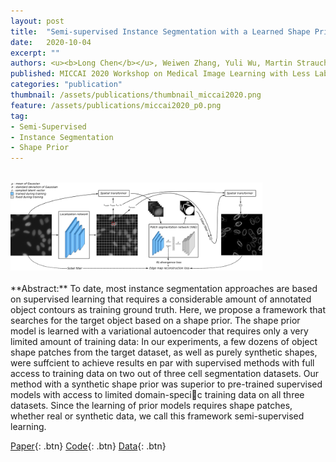 ```yaml
---
layout: post
title:  "Semi-supervised Instance Segmentation with a Learned Shape Prior"
date:   2020-10-04
excerpt: ""
authors: <u><b>Long Chen</b></u>, Weiwen Zhang, Yuli Wu, Martin Strauch and Dorit Merhof
published: MICCAI 2020 Workshop on Medical Image Learning with Less Labels and Imperfect Data (MIL3ID)
categories: "publication"
thumbnail: /assets/publications/thumbnail_miccai2020.png
feature: /assets/publications/miccai2020_p0.png
tag:
- Semi-Supervised
- Instance Segmentation
- Shape Prior
---
```

<br>
<img src="/assets/publications/miccai2020_overview.png" style="width:80%">
<br><br>
**Abstract:** To date, most instance segmentation approaches are based on supervised learning that requires a considerable amount of annotated object contours as training ground truth. Here, we propose a framework that searches for the target object based on a shape prior. The shape prior model is learned with a variational autoencoder that requires only a very limited amount of training data: In our experiments, a few dozens of object shape patches from the target dataset, as well as purely synthetic shapes, were suffcient to achieve results en par with supervised methods with full access to training data on two out of three cell segmentation datasets. Our method with a synthetic shape prior was superior to pre-trained supervised models with access to limited domain-specic training data on all three datasets. Since the learning of prior models requires shape patches, whether real or synthetic data, we call this framework semi-supervised learning. 

[Paper](https://www.springerprofessional.de/en/semi-supervised-instance-segmentation-with-a-learned-shape-prior/18445584){: .btn}
[Code](https://github.com/looooongChen/shape_prior_seg){: .btn}
[Data](https://github.com/looooongChen/shape_prior_seg){: .btn}



